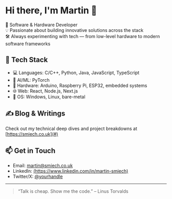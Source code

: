 # Hi there, I'm Martin 👋

🚀 Software & Hardware Developer  
💡 Passionate about building innovative solutions across the stack  
🛠️ Always experimenting with tech — from low-level hardware to modern software frameworks

## 🧰 Tech Stack

- 💻 Languages: C/C++, Python, Java, JavaScript, TypeScript
- 🧠 AI/ML: PyTorch
- 🔧 Hardware: Arduino, Raspberry Pi, ESP32, embedded systems
- 🌐 Web: React, Node.js, Next.js
- 🐧 OS: Windows, Linux, bare-metal

## ✍️ Blog & Writings

Check out my technical deep dives and project breakdowns at [https://smiech.co.uk](#)

## 📫 Get in Touch

- Email: martin@smiech.co.uk  
- LinkedIn: [(https://www.linkedin.com/in/martin-smiech)](#)  
- Twitter/X: [@yourhandle](#)

---

> “Talk is cheap. Show me the code.” – Linus Torvalds
